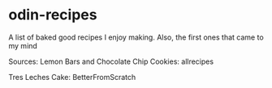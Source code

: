 # odin-recipes

A list of baked good recipes I enjoy making. Also, the first ones that came to my mind 

Sources: 
Lemon Bars and Chocolate Chip Cookies: allrecipes

Tres Leches Cake: BetterFromScratch